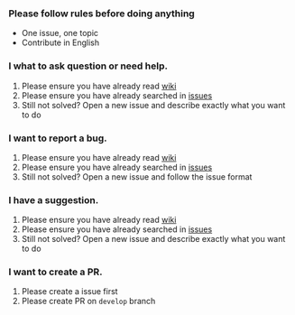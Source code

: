 ### Please follow rules before doing anything

* One issue, one topic
* Contribute in English

### I what to ask question or need help.

1. Please ensure you have already read [wiki](https://github.com/txthinking/brook/wiki)
1. Please ensure you have already searched in [issues](https://github.com/txthinking/brook/issues?utf8=%E2%9C%93&q=)
1. Still not solved? Open a new issue and describe exactly what you want to do

### I want to report a bug.

1. Please ensure you have already read [wiki](https://github.com/txthinking/brook/wiki)
1. Please ensure you have already searched in [issues](https://github.com/txthinking/brook/issues?utf8=%E2%9C%93&q=)
1. Still not solved? Open a new issue and follow the issue format

### I have a suggestion.

1. Please ensure you have already read [wiki](https://github.com/txthinking/brook/wiki)
1. Please ensure you have already searched in [issues](https://github.com/txthinking/brook/issues?utf8=%E2%9C%93&q=)
1. Still not solved? Open a new issue and describe exactly what you want to do

### I want to create a PR.

1. Please create a issue first
1. Please create PR on `develop` branch

